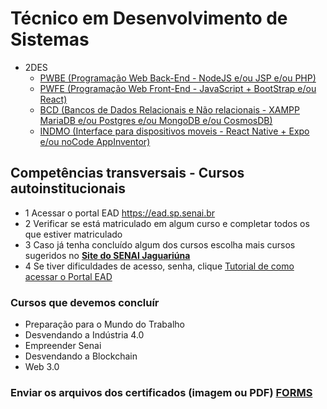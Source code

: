 # Técnico em Desenvolvimento de Sistemas
- 2DES
    - [PWBE (Programação Web Back-End - NodeJS e/ou JSP e/ou PHP)](./2des_2023/01-pwbe/)
    - [PWFE (Programação Web Front-End - JavaScript + BootStrap e/ou React)](./2des_2023/02-pwfe/)
    - [BCD (Bancos de Dados Relacionais e Não relacionais - XAMPP MariaDB e/ou Postgres e/ou MongoDB e/ou CosmosDB)](./2des_2023/03-bcd/)
    - [INDMO (Interface para dispositivos moveis - React Native + Expo e/ou noCode AppInventor)](./2des_2023/04-indmo/)

## Competências transversais - Cursos autoinstitucionais
- 1 Acessar o portal EAD https://ead.sp.senai.br
- 2 Verificar se está matriculado em algum curso e completar todos os que estiver matriculado
- 3 Caso já tenha concluído algum dos cursos escolha mais cursos sugeridos no **[Site do SENAI Jaguariúna](https://jaguariuna.sp.senai.br/cursos/13/899/formacao-inicial-e-continuada?Parent=898)**
- 4 Se tiver dificuldades de acesso, senha, clique [Tutorial de como acessar o Portal EAD](https://ead.sp.senai.br/tutorial/comoacessar/)
### Cursos que devemos concluír
- Preparação para o Mundo do Trabalho
- Desvendando a Indústria 4.0  
- Empreender Senai  
- Desvendando a Blockchain
- Web 3.0
### Enviar os arquivos dos certificados (imagem ou PDF) [FORMS](https://forms.gle/STMxikkU8qVfLuEb8)
